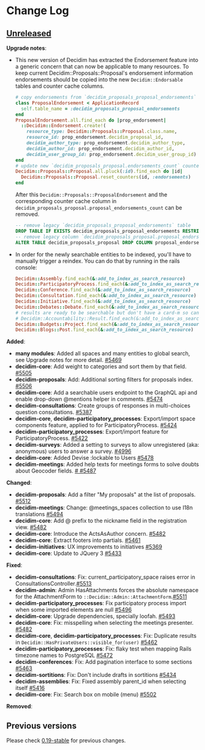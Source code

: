 # Change Log

## [Unreleased](https://github.com/decidim/decidim/tree/HEAD)

**Upgrade notes**:

- This new version of Decidim has extracted the Endorsement feature into a generic concern that can now be applicable to many resources.
  To keep current Decidim::Proposals::Proposal's endorsement information endorsements should be copied into the new `Decidim::Endorsable` tables and counter cache columns.

  ```ruby
  # copy endorsements from `decidim_proposals_proposal_endorsements` into `decidim_endorsements`
  class ProposalEndorsement < ApplicationRecord
    self.table_name = :decidim_proposals_proposal_endorsements
  end
  ProposalEndorsement.all.find_each do |prop_endorsement|
    ::Decidim::Endorsement.create!(
      resource_type: Decidim::Proposals::Proposal.class.name,
      resource_id: prop_endorsement.decidim_proposal_id,
      decidim_author_type: prop_endorsement.decidim_author_type,
      decidim_author_id: prop_endorsement.decidim_author_id,
      decidim_user_group_id: prop_endorsement.decidim_user_group_id)
  end
  # update new `decidim_proposals_proposal.endorsements_count` counter cache
  Decidim::Proposals::Proposal.all.pluck(:id).find_each do |id|
    Decidim::Proposals::Proposal.reset_counters(id, :endorsements)
  end
  ```

  After this `Decidim::Proposals::ProposalEndorsement` and the corresponding counter cache column in `decidim_proposals_proposal.proposal_endorsements_count` can be removed.

  ```sql
  -- remove legacy `decidim_proposals_proposal_endorsements` table
  DROP TABLE IF EXISTS decidim_proposals_proposal_endorsements RESTRICT;
  -- remove legacy column `decidim_proposals_proposal.proposal_endorsements_count`
  ALTER TABLE decidim_proposals_proposal DROP COLUMN proposal_endorsements;
  ```

- In order for the newly searchable entities to be indexed, you'll have to manually trigger a reindex. You can do that by running in the rails console:

  ```ruby
  Decidim::Assembly.find_each(&:add_to_index_as_search_resource)
  Decidim::ParticipatoryProcess.find_each(&:add_to_index_as_search_resource)
  Decidim::Conference.find_each(&:add_to_index_as_search_resource)
  Decidim::Consultation.find_each(&:add_to_index_as_search_resource)
  Decidim::Initiative.find_each(&:add_to_index_as_search_resource)
  Decidim::Debates::Debate.find_each(&:add_to_index_as_search_resource)
  # results are ready to be searchable but don't have a card-m so can't be rendered
  # Decidim::Accountability::Result.find_each(&:add_to_index_as_search_resource)
  Decidim::Budgets::Project.find_each(&:add_to_index_as_search_resource)
  Decidim::Blogs::Post.find_each(&:add_to_index_as_search_resource)
  ```

**Added**:

- **many modules**: Added all spaces and many entities to global search, see Upgrade notes for more detail. [\#5469](https://github.com/decidim/decidim/pull/5469)
- **decidim-core**: Add weight to categories and sort them by that field. [\#5505](https://github.com/decidim/decidim/pull/5505)
- **decidim-proposals**: Add: Additional sorting filters for proposals index. [\#5506](https://github.com/decidim/decidim/pull/5506)
- **decidim-core**: Add a searchable users endpoint to the GraphQL api and enable drop-down @mentions helper in comments. [\#5474](https://github.com/decidim/decidim/pull/5474)
- **decidim-consultations**: Create groups of responses in multi-choices question consultations. [\#5387](https://github.com/decidim/decidim/pull/5387)
- **decidim-core**, **decidim-participatory_processes**: Export/import space components feature, applied to for ParticipatoryProcess. [#5424](https://github.com/decidim/decidim/pull/5424)
- **decidim-participatory_processes**: Export/import feature for ParticipatoryProcess. [#5422](https://github.com/decidim/decidim/pull/5422)
- **decidim-surveys**: Added a setting to surveys to allow unregistered (aka: anonymous) users to answer a survey. [\#4996](https://github.com/decidim/decidim/pull/4996)
- **decidim-core**: Added Devise :lockable to Users [#5478](https://github.com/decidim/decidim/pull/5478)
- **decidim-meetings**: Added help texts for meetings forms to solve doubts about Geocoder fields. [\# #5487](https://github.com/decidim/decidim/pull/5487)

**Changed**:

- **decidim-proposals**: Add a filter "My proposals" at the list of proposals. [\#5512](https://github.com/decidim/decidim/pull/5512)
- **decidim-meetings**: Change: @meetings_spaces collection to use I18n translations [#5494](https://github.com/decidim/decidim/pull/5494)
- **decidim-core**: Add @ prefix to the nickname field in the registration view. [\#5482](https://github.com/decidim/decidim/pull/5482)
- **decidim-core**: Introduce the ActsAsAuthor concern. [\#5482](https://github.com/decidim/decidim/pull/5482)
- **decidim-core**: Extract footers into partials. [#5461](https://github.com/decidim/decidim/pull/5461)
- **decidim-initiatives**: UX improvements to initiatives [#5369](https://github.com/decidim/decidim/pull/5369)
- **decidim-core**: Update to JQuery 3 [#5433](https://github.com/decidim/decidim/pull/5433)

**Fixed**:

- **decidim-consultations**: Fix: current_participatory_space raises error in ConsultationsController.[\#5513](https://github.com/decidim/decidim/pull/5513)
- **decidim-admin**: Admin HasAttachments forces the absolute namespace for the AttachmentForm to `::Decidim::Admin::AttachmentForm`.[\#5511](https://github.com/decidim/decidim/pull/5511)
- **decidim-participatory_processes**: Fix participatory process import when some imported elements are null [\#5496](https://github.com/decidim/decidim/pull/5496)
- **decidim-core**: Upgrade dependencies, specially loofah. [\#5493](https://github.com/decidim/decidim/pull/5493)
- **decidim-core**: Fix: misspelling when selecting the meetings presenter. [\#5482](https://github.com/decidim/decidim/pull/5482)
- **decidim-core**, **decidim-participatory_processes**: Fix: Duplicate results in `Decidim::HasPrivateUsers::visible_for(user)` [\#5462](https://github.com/decidim/decidim/pull/5462)
- **decidim-participatory_processes**: Fix: flaky test when mapping Rails timezone names to PostgreSQL [\#5472](https://github.com/decidim/decidim/pull/5472)
- **decidim-conferences**: Fix: Add pagination interface to some sections [\#5463](https://github.com/decidim/decidim/pull/5463)
- **decidim-sortitions**: Fix: Don't include drafts in sortitions [\#5434](https://github.com/decidim/decidim/pull/5434)
- **decidim-assemblies**: Fix: Fixed assembly parent_id when selecting itself [#5416](https://github.com/decidim/decidim/pull/5416)
- **decidim-core**: Fix: Search box on mobile (menu) [#5502](https://github.com/decidim/decidim/pull/5502)

**Removed**:

## Previous versions

Please check [0.19-stable](https://github.com/decidim/decidim/blob/0.19-stable/CHANGELOG.md) for previous changes.
